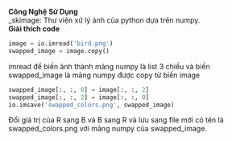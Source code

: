 **Công Nghệ Sử Dụng**<br>
_skimage: Thư viện xử lý ảnh của python dựa trên numpy.<br>
**Giải thích code**<br>
```python
image = io.imread('bird.png')
swapped_image = image.copy()
```
imread để biến ảnh thành mảng numpy là list 3 chiều và biến swapped_image là mảng numpy được copy từ biến image
```python
swapped_image[:, :, 0] = image[:, :, 2]
swapped_image[:, :, 2] = image[:, :, 0]
io.imsave('swapped_colors.png', swapped_image)
```
Đổi giá trị của R sang B và B sang R và lưu sang file mới có tên là swapped_colors.png với mảng numpy của swapped_image.
